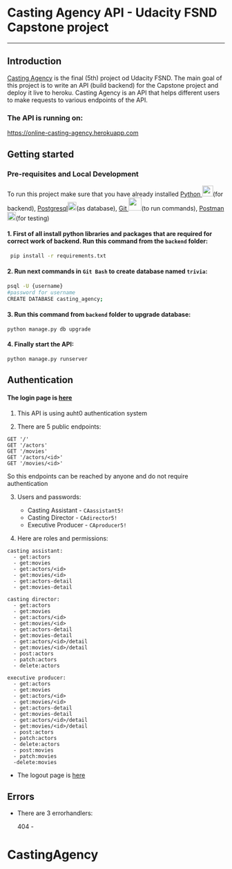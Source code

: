 # Casting Agency API - Udacity FSND Capstone project
------------------------------------------------------------------------
## Introduction

<a href="https://online-casting-agency.herokuapp.com">Casting Agency</a> is the final (5th) project od Udacity FSND. The main goal of this project is to write an API (build backend) for the Capstone project and deploy it live to heroku.
Casting Agency is an API that helps different users to make requests to various endpoints of the API.

### The API is running on:

 https://online-casting-agency.herokuapp.com



## Getting started

### Pre-requisites and Local Development

To run this project make sure that you have already installed <a href="python.org">Python <img style="width: 25px; height: 25px" src="https://icons.iconarchive.com/icons/cornmanthe3rd/plex/16/Other-python-icon.png"/></a>(for backend), 
<a href="postgresql.org">Postgresql<img style="width: 20px; height: 20px" src="https://cdn.iconscout.com/icon/free/png-64/postgresql-3521647-2945091.png"></a>(as database), <a href="git-scm.com">Git <img style="width: 30px; height: 30px" src="https://cdn.iconscout.com/icon/free/png-64/git-17-1175218.png"></a>(to run commands), <a href="getpostman.com">Postman <img style="width: 20px; height: 20px" src="https://cdn.iconscout.com/icon/free/png-64/postman-3628992-3030217.png"></a>(for testing)

#### 1. First of all install python libraries and packages that are required for correct work of backend. Run this command from the `backend` folder:

```bash
 pip install -r requirements.txt
```

#### 2. Run next commands in `Git Bash` to create database named `trivia`:

```bash
psql -U {username}
#password for username
CREATE DATABASE casting_agency;
```

#### 3. Run this command from `backend` folder to upgrade database:

```
python manage.py db upgrade
```

#### 4. Finally start the API:

```
python manage.py runserver
```


## Authentication

#### The login page is <a href="https://fsnd-udacity-project.us.auth0.com/authorize?audience=casting_agency&response_type=token&client_id=9pgVHkMpuL7DrsSjhpOn1swtgYtqDCWw&redirect_uri=http://127.0.0.1:8100/login-results">here </a> 

 1. This API is using auht0 authentication system

 2. There are 5 public endpoints:

  ```
  GET '/'
  GET '/actors'
  GET '/movies'
  GET '/actors/<id>'
  GET '/movies/<id>'
  ```
 So this endpoints can be reached by anyone and do not require authentication

 3. Users and passwords:
      * Casting Assistant   - `CAassistant5!`
      * Casting Director    - `CAdirector5!` 
      * Executive Producer  - `CAproducer5!` 

 4. Here are roles and permissions:

  ```
  casting assistant:
    - get:actors
    - get:movies
    - get:actors/<id>
    - get:movies/<id>
    - get:actors-detail
    - get:movies-detail

  casting director:
    - get:actors
    - get:movies
    - get:actors/<id>
    - get:movies/<id>
    - get:actors-detail
    - get:movies-detail
    - get:actors/<id>/detail
    - get:movies/<id>/detail
    - post:actors
    - patch:actors
    - delete:actors

  executive producer:
    - get:actors
    - get:movies
    - get:actors/<id>
    - get:movies/<id>
    - get:actors-detail
    - get:movies-detail
    - get:actors/<id>/detail
    - get:movies/<id>/detail
    - post:actors
    - patch:actors
    - delete:actors
    - post:movies
    - patch:movies
    -delete:movies

  ```

 * The logout page is <a href="https://fsnd-udacity-project.us.auth0.com/logout">here</a>

## Errors

 * There are 3 errorhandlers:

   404 -
# CastingAgency
